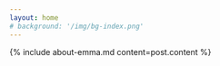 ```yaml
---
layout: home
# background: '/img/bg-index.png'
---
```


{% include about-emma.md content=post.content %}
